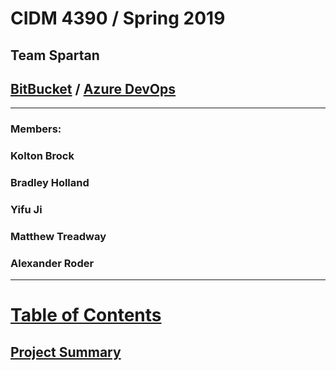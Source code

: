 # **CIDM 4390 / Spring 2019**
## Team Spartan
## [BitBucket](#https://bitbucket.org/BradOne/oneride/src/master/) / [Azure DevOps](#https://dev.azure.com/baholland1/PRPC%20Project)
********************************************************************************
### Members:
### Kolton Brock
### Bradley Holland
### Yifu Ji
### Matthew Treadway
### Alexander Roder
********************************************************************************
# **[Table of Contents](#tableofcontents)**

## [Project Summary](#summary)
